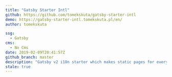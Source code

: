 ```yaml
---
title: "Gatsby Starter Intl"
github: https://github.com/tomekskuta/gatsby-starter-intl
demo: https://gatsby-starter-intl.tomekskuta.pl/en/
author: tomekskuta

ssg:
  - Gatsby
cms:
  - No Cms
date: 2019-02-09T20:41:57Z
github_branch: master
description: "Gatsby v2 i18n starter which makes static pages for every locale and detect your browsers lang."
stale: true
---
```

